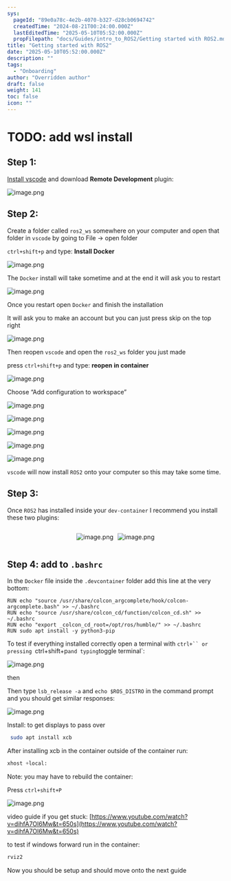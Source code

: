 ```yaml
---
sys:
  pageId: "89e0a78c-4e2b-4070-b327-d28cb0694742"
  createdTime: "2024-08-21T00:24:00.000Z"
  lastEditedTime: "2025-05-10T05:52:00.000Z"
  propFilepath: "docs/Guides/intro_to_ROS2/Getting started with ROS2.md"
title: "Getting started with ROS2"
date: "2025-05-10T05:52:00.000Z"
description: ""
tags:
  - "Onboarding"
author: "Overridden author"
draft: false
weight: 141
toc: false
icon: ""
---
```


# TODO: add wsl install

## Step 1:

[Install vscode](https://code.visualstudio.com/download) and download **Remote Development** plugin:

![image.png](https://prod-files-secure.s3.us-west-2.amazonaws.com/d518164a-d88e-44d1-a4ee-3adb3bd8bce0/efb52993-1881-4a40-b95e-6f020334f022/image.png?X-Amz-Algorithm=AWS4-HMAC-SHA256&X-Amz-Content-Sha256=UNSIGNED-PAYLOAD&X-Amz-Credential=ASIAZI2LB4667TUPO3OI%2F20250717%2Fus-west-2%2Fs3%2Faws4_request&X-Amz-Date=20250717T140845Z&X-Amz-Expires=3600&X-Amz-Security-Token=IQoJb3JpZ2luX2VjEF0aCXVzLXdlc3QtMiJGMEQCIBxvdWn08dAPFGYS3pmUSel4Tv5b04aC6bBGcd3kV2suAiBRcva85dGBiUtv1ioNWNF2xRg4yYMcNfs9HNcZhZaU8ir%2FAwh2EAAaDDYzNzQyMzE4MzgwNSIMKFaEvNta5VH140UzKtwDjnAVK4W5P1paeycxbPSUH8kAi2p4CZK6j64WDO1qhcJHahIKkpGpu4DY8h6j2FOdFoOxllRYYRLDpyUWvutwsHGCf1bBxt0%2FArLAew9CcCYJCQXzT6cLh8t84RdzBcPNve9guIKYi9AdrzLWSAC5oSOsdSKUhnnxWfMw2UswtiXJTQN9XfI9CVTnUilZ7tbAqTTV3jZKMeo6i%2BWl0VLMLa21Ow5OzvqGaTe4%2BOAHOvjVZZoNOlDeqfw0d6GqdH9iQqCbsukvkxDKmac6%2BVAIpEioZOycrOekr%2BnpvI8r2luAVTmHVjcyeYZ0pdi2CKX2wVLISHPdfD8X3yZyB3qhlEQz2CU4BFIMeYbal8Ys30xRZNxmmxVLdC5uKvmRVhE6AwDdue2AZ7BTZqR1sVPe9PGwXWr9qsVoItd4vBgjk%2FxsRuTol4QqocsxaHYp3GGxmccbz%2FHbiz0RD8LQPsoF%2Ba%2BEX48bDBCJ2WQ6KwwnDp7xAt1OfNTCnX2il4ZdAlZi7F%2B9hPWwBLW%2B3motBRCa88XEJ4nZqdfA3u1Vl36JY6KP%2Bzyhj525lPNxkUBl0ZW5tDpHaow7F463Q2bdjaHJiTx312oFqAdrqjey2cRqfE7x1W%2BEiMvKs7CWXfsw%2B%2BHjwwY6pgFWY0mdwtIC%2BnC0l%2FIDa0SEYPGEHBFAzuoElCMBgDBMRN5tZXe3SaLpdcBLDDWiMnEQhnk2aDwzWNw7pHOA5DotcQrLV8Pk40xHnt6VVyYdIDrZprVVUDASvWKzIEPZJAkMRTPA0y%2BrKYTiTwQrXzFXcQEphN8aMUHZNFB%2BSSvc%2FWLbMj3MADc4myT5IyL85Wb2aQYMAVDRV06Zafi%2F1246O58jTjZz&X-Amz-Signature=720aa7aa2efb05270869028759f41147cf3fb443ed56086a36c8a7378a190270&X-Amz-SignedHeaders=host&x-amz-checksum-mode=ENABLED&x-id=GetObject)

## Step 2:

Create a folder called `ros2_ws` somewhere on your computer and open that folder in `vscode` by going to File → open folder 

`ctrl+shift+p` and type: **Install Docker**

![image.png](https://prod-files-secure.s3.us-west-2.amazonaws.com/d518164a-d88e-44d1-a4ee-3adb3bd8bce0/2269dc0e-1cd5-47ff-bceb-c04ad9b2eab0/image.png?X-Amz-Algorithm=AWS4-HMAC-SHA256&X-Amz-Content-Sha256=UNSIGNED-PAYLOAD&X-Amz-Credential=ASIAZI2LB4667TUPO3OI%2F20250717%2Fus-west-2%2Fs3%2Faws4_request&X-Amz-Date=20250717T140844Z&X-Amz-Expires=3600&X-Amz-Security-Token=IQoJb3JpZ2luX2VjEF0aCXVzLXdlc3QtMiJGMEQCIBxvdWn08dAPFGYS3pmUSel4Tv5b04aC6bBGcd3kV2suAiBRcva85dGBiUtv1ioNWNF2xRg4yYMcNfs9HNcZhZaU8ir%2FAwh2EAAaDDYzNzQyMzE4MzgwNSIMKFaEvNta5VH140UzKtwDjnAVK4W5P1paeycxbPSUH8kAi2p4CZK6j64WDO1qhcJHahIKkpGpu4DY8h6j2FOdFoOxllRYYRLDpyUWvutwsHGCf1bBxt0%2FArLAew9CcCYJCQXzT6cLh8t84RdzBcPNve9guIKYi9AdrzLWSAC5oSOsdSKUhnnxWfMw2UswtiXJTQN9XfI9CVTnUilZ7tbAqTTV3jZKMeo6i%2BWl0VLMLa21Ow5OzvqGaTe4%2BOAHOvjVZZoNOlDeqfw0d6GqdH9iQqCbsukvkxDKmac6%2BVAIpEioZOycrOekr%2BnpvI8r2luAVTmHVjcyeYZ0pdi2CKX2wVLISHPdfD8X3yZyB3qhlEQz2CU4BFIMeYbal8Ys30xRZNxmmxVLdC5uKvmRVhE6AwDdue2AZ7BTZqR1sVPe9PGwXWr9qsVoItd4vBgjk%2FxsRuTol4QqocsxaHYp3GGxmccbz%2FHbiz0RD8LQPsoF%2Ba%2BEX48bDBCJ2WQ6KwwnDp7xAt1OfNTCnX2il4ZdAlZi7F%2B9hPWwBLW%2B3motBRCa88XEJ4nZqdfA3u1Vl36JY6KP%2Bzyhj525lPNxkUBl0ZW5tDpHaow7F463Q2bdjaHJiTx312oFqAdrqjey2cRqfE7x1W%2BEiMvKs7CWXfsw%2B%2BHjwwY6pgFWY0mdwtIC%2BnC0l%2FIDa0SEYPGEHBFAzuoElCMBgDBMRN5tZXe3SaLpdcBLDDWiMnEQhnk2aDwzWNw7pHOA5DotcQrLV8Pk40xHnt6VVyYdIDrZprVVUDASvWKzIEPZJAkMRTPA0y%2BrKYTiTwQrXzFXcQEphN8aMUHZNFB%2BSSvc%2FWLbMj3MADc4myT5IyL85Wb2aQYMAVDRV06Zafi%2F1246O58jTjZz&X-Amz-Signature=9e8aca7fca27d74b67d518d9da07415fe166a4ab961acdc8c73fd3a2b37705b8&X-Amz-SignedHeaders=host&x-amz-checksum-mode=ENABLED&x-id=GetObject)

The `Docker` install will take sometime and at the end it will ask you to restart

![image.png](https://prod-files-secure.s3.us-west-2.amazonaws.com/d518164a-d88e-44d1-a4ee-3adb3bd8bce0/ed233f78-be33-4b1f-b89c-9c346c0e961e/image.png?X-Amz-Algorithm=AWS4-HMAC-SHA256&X-Amz-Content-Sha256=UNSIGNED-PAYLOAD&X-Amz-Credential=ASIAZI2LB4667TUPO3OI%2F20250717%2Fus-west-2%2Fs3%2Faws4_request&X-Amz-Date=20250717T140844Z&X-Amz-Expires=3600&X-Amz-Security-Token=IQoJb3JpZ2luX2VjEF0aCXVzLXdlc3QtMiJGMEQCIBxvdWn08dAPFGYS3pmUSel4Tv5b04aC6bBGcd3kV2suAiBRcva85dGBiUtv1ioNWNF2xRg4yYMcNfs9HNcZhZaU8ir%2FAwh2EAAaDDYzNzQyMzE4MzgwNSIMKFaEvNta5VH140UzKtwDjnAVK4W5P1paeycxbPSUH8kAi2p4CZK6j64WDO1qhcJHahIKkpGpu4DY8h6j2FOdFoOxllRYYRLDpyUWvutwsHGCf1bBxt0%2FArLAew9CcCYJCQXzT6cLh8t84RdzBcPNve9guIKYi9AdrzLWSAC5oSOsdSKUhnnxWfMw2UswtiXJTQN9XfI9CVTnUilZ7tbAqTTV3jZKMeo6i%2BWl0VLMLa21Ow5OzvqGaTe4%2BOAHOvjVZZoNOlDeqfw0d6GqdH9iQqCbsukvkxDKmac6%2BVAIpEioZOycrOekr%2BnpvI8r2luAVTmHVjcyeYZ0pdi2CKX2wVLISHPdfD8X3yZyB3qhlEQz2CU4BFIMeYbal8Ys30xRZNxmmxVLdC5uKvmRVhE6AwDdue2AZ7BTZqR1sVPe9PGwXWr9qsVoItd4vBgjk%2FxsRuTol4QqocsxaHYp3GGxmccbz%2FHbiz0RD8LQPsoF%2Ba%2BEX48bDBCJ2WQ6KwwnDp7xAt1OfNTCnX2il4ZdAlZi7F%2B9hPWwBLW%2B3motBRCa88XEJ4nZqdfA3u1Vl36JY6KP%2Bzyhj525lPNxkUBl0ZW5tDpHaow7F463Q2bdjaHJiTx312oFqAdrqjey2cRqfE7x1W%2BEiMvKs7CWXfsw%2B%2BHjwwY6pgFWY0mdwtIC%2BnC0l%2FIDa0SEYPGEHBFAzuoElCMBgDBMRN5tZXe3SaLpdcBLDDWiMnEQhnk2aDwzWNw7pHOA5DotcQrLV8Pk40xHnt6VVyYdIDrZprVVUDASvWKzIEPZJAkMRTPA0y%2BrKYTiTwQrXzFXcQEphN8aMUHZNFB%2BSSvc%2FWLbMj3MADc4myT5IyL85Wb2aQYMAVDRV06Zafi%2F1246O58jTjZz&X-Amz-Signature=fc6613dce359d455e95547f89bb066f654c0560d9188ec89c0d35f0650ad381e&X-Amz-SignedHeaders=host&x-amz-checksum-mode=ENABLED&x-id=GetObject)

Once you restart open `Docker` and finish the installation

It will ask you to make an account but you can just press skip on the top right

![image.png](https://prod-files-secure.s3.us-west-2.amazonaws.com/d518164a-d88e-44d1-a4ee-3adb3bd8bce0/21010ad9-1659-4fd9-9f59-9932a09b2a3d/image.png?X-Amz-Algorithm=AWS4-HMAC-SHA256&X-Amz-Content-Sha256=UNSIGNED-PAYLOAD&X-Amz-Credential=ASIAZI2LB4667TUPO3OI%2F20250717%2Fus-west-2%2Fs3%2Faws4_request&X-Amz-Date=20250717T140844Z&X-Amz-Expires=3600&X-Amz-Security-Token=IQoJb3JpZ2luX2VjEF0aCXVzLXdlc3QtMiJGMEQCIBxvdWn08dAPFGYS3pmUSel4Tv5b04aC6bBGcd3kV2suAiBRcva85dGBiUtv1ioNWNF2xRg4yYMcNfs9HNcZhZaU8ir%2FAwh2EAAaDDYzNzQyMzE4MzgwNSIMKFaEvNta5VH140UzKtwDjnAVK4W5P1paeycxbPSUH8kAi2p4CZK6j64WDO1qhcJHahIKkpGpu4DY8h6j2FOdFoOxllRYYRLDpyUWvutwsHGCf1bBxt0%2FArLAew9CcCYJCQXzT6cLh8t84RdzBcPNve9guIKYi9AdrzLWSAC5oSOsdSKUhnnxWfMw2UswtiXJTQN9XfI9CVTnUilZ7tbAqTTV3jZKMeo6i%2BWl0VLMLa21Ow5OzvqGaTe4%2BOAHOvjVZZoNOlDeqfw0d6GqdH9iQqCbsukvkxDKmac6%2BVAIpEioZOycrOekr%2BnpvI8r2luAVTmHVjcyeYZ0pdi2CKX2wVLISHPdfD8X3yZyB3qhlEQz2CU4BFIMeYbal8Ys30xRZNxmmxVLdC5uKvmRVhE6AwDdue2AZ7BTZqR1sVPe9PGwXWr9qsVoItd4vBgjk%2FxsRuTol4QqocsxaHYp3GGxmccbz%2FHbiz0RD8LQPsoF%2Ba%2BEX48bDBCJ2WQ6KwwnDp7xAt1OfNTCnX2il4ZdAlZi7F%2B9hPWwBLW%2B3motBRCa88XEJ4nZqdfA3u1Vl36JY6KP%2Bzyhj525lPNxkUBl0ZW5tDpHaow7F463Q2bdjaHJiTx312oFqAdrqjey2cRqfE7x1W%2BEiMvKs7CWXfsw%2B%2BHjwwY6pgFWY0mdwtIC%2BnC0l%2FIDa0SEYPGEHBFAzuoElCMBgDBMRN5tZXe3SaLpdcBLDDWiMnEQhnk2aDwzWNw7pHOA5DotcQrLV8Pk40xHnt6VVyYdIDrZprVVUDASvWKzIEPZJAkMRTPA0y%2BrKYTiTwQrXzFXcQEphN8aMUHZNFB%2BSSvc%2FWLbMj3MADc4myT5IyL85Wb2aQYMAVDRV06Zafi%2F1246O58jTjZz&X-Amz-Signature=fb17f96d5e5bb0c2a815ddaf63ef37561e5f336d92614d5ad639d8b91d063d2c&X-Amz-SignedHeaders=host&x-amz-checksum-mode=ENABLED&x-id=GetObject)

Then reopen `vscode` and open the `ros2_ws` folder you just made

press `ctrl+shift+p` and type: **reopen in container**

![image.png](https://prod-files-secure.s3.us-west-2.amazonaws.com/d518164a-d88e-44d1-a4ee-3adb3bd8bce0/4e93b8c2-41ad-488c-8095-c74205196118/image.png?X-Amz-Algorithm=AWS4-HMAC-SHA256&X-Amz-Content-Sha256=UNSIGNED-PAYLOAD&X-Amz-Credential=ASIAZI2LB4667TUPO3OI%2F20250717%2Fus-west-2%2Fs3%2Faws4_request&X-Amz-Date=20250717T140844Z&X-Amz-Expires=3600&X-Amz-Security-Token=IQoJb3JpZ2luX2VjEF0aCXVzLXdlc3QtMiJGMEQCIBxvdWn08dAPFGYS3pmUSel4Tv5b04aC6bBGcd3kV2suAiBRcva85dGBiUtv1ioNWNF2xRg4yYMcNfs9HNcZhZaU8ir%2FAwh2EAAaDDYzNzQyMzE4MzgwNSIMKFaEvNta5VH140UzKtwDjnAVK4W5P1paeycxbPSUH8kAi2p4CZK6j64WDO1qhcJHahIKkpGpu4DY8h6j2FOdFoOxllRYYRLDpyUWvutwsHGCf1bBxt0%2FArLAew9CcCYJCQXzT6cLh8t84RdzBcPNve9guIKYi9AdrzLWSAC5oSOsdSKUhnnxWfMw2UswtiXJTQN9XfI9CVTnUilZ7tbAqTTV3jZKMeo6i%2BWl0VLMLa21Ow5OzvqGaTe4%2BOAHOvjVZZoNOlDeqfw0d6GqdH9iQqCbsukvkxDKmac6%2BVAIpEioZOycrOekr%2BnpvI8r2luAVTmHVjcyeYZ0pdi2CKX2wVLISHPdfD8X3yZyB3qhlEQz2CU4BFIMeYbal8Ys30xRZNxmmxVLdC5uKvmRVhE6AwDdue2AZ7BTZqR1sVPe9PGwXWr9qsVoItd4vBgjk%2FxsRuTol4QqocsxaHYp3GGxmccbz%2FHbiz0RD8LQPsoF%2Ba%2BEX48bDBCJ2WQ6KwwnDp7xAt1OfNTCnX2il4ZdAlZi7F%2B9hPWwBLW%2B3motBRCa88XEJ4nZqdfA3u1Vl36JY6KP%2Bzyhj525lPNxkUBl0ZW5tDpHaow7F463Q2bdjaHJiTx312oFqAdrqjey2cRqfE7x1W%2BEiMvKs7CWXfsw%2B%2BHjwwY6pgFWY0mdwtIC%2BnC0l%2FIDa0SEYPGEHBFAzuoElCMBgDBMRN5tZXe3SaLpdcBLDDWiMnEQhnk2aDwzWNw7pHOA5DotcQrLV8Pk40xHnt6VVyYdIDrZprVVUDASvWKzIEPZJAkMRTPA0y%2BrKYTiTwQrXzFXcQEphN8aMUHZNFB%2BSSvc%2FWLbMj3MADc4myT5IyL85Wb2aQYMAVDRV06Zafi%2F1246O58jTjZz&X-Amz-Signature=aee58757ef98a9e73a026a786c13408d3a07deaa4bd52f34a7c0861a5fc93abb&X-Amz-SignedHeaders=host&x-amz-checksum-mode=ENABLED&x-id=GetObject)

Choose “Add configuration to workspace”

![image.png](https://prod-files-secure.s3.us-west-2.amazonaws.com/d518164a-d88e-44d1-a4ee-3adb3bd8bce0/9560b282-5060-4989-ba37-97e7b2c22476/image.png?X-Amz-Algorithm=AWS4-HMAC-SHA256&X-Amz-Content-Sha256=UNSIGNED-PAYLOAD&X-Amz-Credential=ASIAZI2LB4667TUPO3OI%2F20250717%2Fus-west-2%2Fs3%2Faws4_request&X-Amz-Date=20250717T140844Z&X-Amz-Expires=3600&X-Amz-Security-Token=IQoJb3JpZ2luX2VjEF0aCXVzLXdlc3QtMiJGMEQCIBxvdWn08dAPFGYS3pmUSel4Tv5b04aC6bBGcd3kV2suAiBRcva85dGBiUtv1ioNWNF2xRg4yYMcNfs9HNcZhZaU8ir%2FAwh2EAAaDDYzNzQyMzE4MzgwNSIMKFaEvNta5VH140UzKtwDjnAVK4W5P1paeycxbPSUH8kAi2p4CZK6j64WDO1qhcJHahIKkpGpu4DY8h6j2FOdFoOxllRYYRLDpyUWvutwsHGCf1bBxt0%2FArLAew9CcCYJCQXzT6cLh8t84RdzBcPNve9guIKYi9AdrzLWSAC5oSOsdSKUhnnxWfMw2UswtiXJTQN9XfI9CVTnUilZ7tbAqTTV3jZKMeo6i%2BWl0VLMLa21Ow5OzvqGaTe4%2BOAHOvjVZZoNOlDeqfw0d6GqdH9iQqCbsukvkxDKmac6%2BVAIpEioZOycrOekr%2BnpvI8r2luAVTmHVjcyeYZ0pdi2CKX2wVLISHPdfD8X3yZyB3qhlEQz2CU4BFIMeYbal8Ys30xRZNxmmxVLdC5uKvmRVhE6AwDdue2AZ7BTZqR1sVPe9PGwXWr9qsVoItd4vBgjk%2FxsRuTol4QqocsxaHYp3GGxmccbz%2FHbiz0RD8LQPsoF%2Ba%2BEX48bDBCJ2WQ6KwwnDp7xAt1OfNTCnX2il4ZdAlZi7F%2B9hPWwBLW%2B3motBRCa88XEJ4nZqdfA3u1Vl36JY6KP%2Bzyhj525lPNxkUBl0ZW5tDpHaow7F463Q2bdjaHJiTx312oFqAdrqjey2cRqfE7x1W%2BEiMvKs7CWXfsw%2B%2BHjwwY6pgFWY0mdwtIC%2BnC0l%2FIDa0SEYPGEHBFAzuoElCMBgDBMRN5tZXe3SaLpdcBLDDWiMnEQhnk2aDwzWNw7pHOA5DotcQrLV8Pk40xHnt6VVyYdIDrZprVVUDASvWKzIEPZJAkMRTPA0y%2BrKYTiTwQrXzFXcQEphN8aMUHZNFB%2BSSvc%2FWLbMj3MADc4myT5IyL85Wb2aQYMAVDRV06Zafi%2F1246O58jTjZz&X-Amz-Signature=8c52e06e28f10554e6ca4e44b6ba91ba37d5330acd8cb401534c42d5c5d922c6&X-Amz-SignedHeaders=host&x-amz-checksum-mode=ENABLED&x-id=GetObject)

![image.png](https://prod-files-secure.s3.us-west-2.amazonaws.com/d518164a-d88e-44d1-a4ee-3adb3bd8bce0/2ee63f81-886b-48e8-a553-dc6e5eac99e4/image.png?X-Amz-Algorithm=AWS4-HMAC-SHA256&X-Amz-Content-Sha256=UNSIGNED-PAYLOAD&X-Amz-Credential=ASIAZI2LB4667TUPO3OI%2F20250717%2Fus-west-2%2Fs3%2Faws4_request&X-Amz-Date=20250717T140845Z&X-Amz-Expires=3600&X-Amz-Security-Token=IQoJb3JpZ2luX2VjEF0aCXVzLXdlc3QtMiJGMEQCIBxvdWn08dAPFGYS3pmUSel4Tv5b04aC6bBGcd3kV2suAiBRcva85dGBiUtv1ioNWNF2xRg4yYMcNfs9HNcZhZaU8ir%2FAwh2EAAaDDYzNzQyMzE4MzgwNSIMKFaEvNta5VH140UzKtwDjnAVK4W5P1paeycxbPSUH8kAi2p4CZK6j64WDO1qhcJHahIKkpGpu4DY8h6j2FOdFoOxllRYYRLDpyUWvutwsHGCf1bBxt0%2FArLAew9CcCYJCQXzT6cLh8t84RdzBcPNve9guIKYi9AdrzLWSAC5oSOsdSKUhnnxWfMw2UswtiXJTQN9XfI9CVTnUilZ7tbAqTTV3jZKMeo6i%2BWl0VLMLa21Ow5OzvqGaTe4%2BOAHOvjVZZoNOlDeqfw0d6GqdH9iQqCbsukvkxDKmac6%2BVAIpEioZOycrOekr%2BnpvI8r2luAVTmHVjcyeYZ0pdi2CKX2wVLISHPdfD8X3yZyB3qhlEQz2CU4BFIMeYbal8Ys30xRZNxmmxVLdC5uKvmRVhE6AwDdue2AZ7BTZqR1sVPe9PGwXWr9qsVoItd4vBgjk%2FxsRuTol4QqocsxaHYp3GGxmccbz%2FHbiz0RD8LQPsoF%2Ba%2BEX48bDBCJ2WQ6KwwnDp7xAt1OfNTCnX2il4ZdAlZi7F%2B9hPWwBLW%2B3motBRCa88XEJ4nZqdfA3u1Vl36JY6KP%2Bzyhj525lPNxkUBl0ZW5tDpHaow7F463Q2bdjaHJiTx312oFqAdrqjey2cRqfE7x1W%2BEiMvKs7CWXfsw%2B%2BHjwwY6pgFWY0mdwtIC%2BnC0l%2FIDa0SEYPGEHBFAzuoElCMBgDBMRN5tZXe3SaLpdcBLDDWiMnEQhnk2aDwzWNw7pHOA5DotcQrLV8Pk40xHnt6VVyYdIDrZprVVUDASvWKzIEPZJAkMRTPA0y%2BrKYTiTwQrXzFXcQEphN8aMUHZNFB%2BSSvc%2FWLbMj3MADc4myT5IyL85Wb2aQYMAVDRV06Zafi%2F1246O58jTjZz&X-Amz-Signature=95f88847af46d9287975e60e44b21d0fa8eef4c795f532da1a3f48665502361d&X-Amz-SignedHeaders=host&x-amz-checksum-mode=ENABLED&x-id=GetObject)

![image.png](https://prod-files-secure.s3.us-west-2.amazonaws.com/d518164a-d88e-44d1-a4ee-3adb3bd8bce0/ae1580b2-b048-407e-aed9-b584224a7a04/image.png?X-Amz-Algorithm=AWS4-HMAC-SHA256&X-Amz-Content-Sha256=UNSIGNED-PAYLOAD&X-Amz-Credential=ASIAZI2LB4667TUPO3OI%2F20250717%2Fus-west-2%2Fs3%2Faws4_request&X-Amz-Date=20250717T140844Z&X-Amz-Expires=3600&X-Amz-Security-Token=IQoJb3JpZ2luX2VjEF0aCXVzLXdlc3QtMiJGMEQCIBxvdWn08dAPFGYS3pmUSel4Tv5b04aC6bBGcd3kV2suAiBRcva85dGBiUtv1ioNWNF2xRg4yYMcNfs9HNcZhZaU8ir%2FAwh2EAAaDDYzNzQyMzE4MzgwNSIMKFaEvNta5VH140UzKtwDjnAVK4W5P1paeycxbPSUH8kAi2p4CZK6j64WDO1qhcJHahIKkpGpu4DY8h6j2FOdFoOxllRYYRLDpyUWvutwsHGCf1bBxt0%2FArLAew9CcCYJCQXzT6cLh8t84RdzBcPNve9guIKYi9AdrzLWSAC5oSOsdSKUhnnxWfMw2UswtiXJTQN9XfI9CVTnUilZ7tbAqTTV3jZKMeo6i%2BWl0VLMLa21Ow5OzvqGaTe4%2BOAHOvjVZZoNOlDeqfw0d6GqdH9iQqCbsukvkxDKmac6%2BVAIpEioZOycrOekr%2BnpvI8r2luAVTmHVjcyeYZ0pdi2CKX2wVLISHPdfD8X3yZyB3qhlEQz2CU4BFIMeYbal8Ys30xRZNxmmxVLdC5uKvmRVhE6AwDdue2AZ7BTZqR1sVPe9PGwXWr9qsVoItd4vBgjk%2FxsRuTol4QqocsxaHYp3GGxmccbz%2FHbiz0RD8LQPsoF%2Ba%2BEX48bDBCJ2WQ6KwwnDp7xAt1OfNTCnX2il4ZdAlZi7F%2B9hPWwBLW%2B3motBRCa88XEJ4nZqdfA3u1Vl36JY6KP%2Bzyhj525lPNxkUBl0ZW5tDpHaow7F463Q2bdjaHJiTx312oFqAdrqjey2cRqfE7x1W%2BEiMvKs7CWXfsw%2B%2BHjwwY6pgFWY0mdwtIC%2BnC0l%2FIDa0SEYPGEHBFAzuoElCMBgDBMRN5tZXe3SaLpdcBLDDWiMnEQhnk2aDwzWNw7pHOA5DotcQrLV8Pk40xHnt6VVyYdIDrZprVVUDASvWKzIEPZJAkMRTPA0y%2BrKYTiTwQrXzFXcQEphN8aMUHZNFB%2BSSvc%2FWLbMj3MADc4myT5IyL85Wb2aQYMAVDRV06Zafi%2F1246O58jTjZz&X-Amz-Signature=66c148e2d0c06247b93aed6476d0f562d9e394464758b9774c2155fbfc9a6354&X-Amz-SignedHeaders=host&x-amz-checksum-mode=ENABLED&x-id=GetObject)

![image.png](https://prod-files-secure.s3.us-west-2.amazonaws.com/d518164a-d88e-44d1-a4ee-3adb3bd8bce0/53255b28-f75e-430f-b9e3-c0ac8577e42b/image.png?X-Amz-Algorithm=AWS4-HMAC-SHA256&X-Amz-Content-Sha256=UNSIGNED-PAYLOAD&X-Amz-Credential=ASIAZI2LB4667TUPO3OI%2F20250717%2Fus-west-2%2Fs3%2Faws4_request&X-Amz-Date=20250717T140844Z&X-Amz-Expires=3600&X-Amz-Security-Token=IQoJb3JpZ2luX2VjEF0aCXVzLXdlc3QtMiJGMEQCIBxvdWn08dAPFGYS3pmUSel4Tv5b04aC6bBGcd3kV2suAiBRcva85dGBiUtv1ioNWNF2xRg4yYMcNfs9HNcZhZaU8ir%2FAwh2EAAaDDYzNzQyMzE4MzgwNSIMKFaEvNta5VH140UzKtwDjnAVK4W5P1paeycxbPSUH8kAi2p4CZK6j64WDO1qhcJHahIKkpGpu4DY8h6j2FOdFoOxllRYYRLDpyUWvutwsHGCf1bBxt0%2FArLAew9CcCYJCQXzT6cLh8t84RdzBcPNve9guIKYi9AdrzLWSAC5oSOsdSKUhnnxWfMw2UswtiXJTQN9XfI9CVTnUilZ7tbAqTTV3jZKMeo6i%2BWl0VLMLa21Ow5OzvqGaTe4%2BOAHOvjVZZoNOlDeqfw0d6GqdH9iQqCbsukvkxDKmac6%2BVAIpEioZOycrOekr%2BnpvI8r2luAVTmHVjcyeYZ0pdi2CKX2wVLISHPdfD8X3yZyB3qhlEQz2CU4BFIMeYbal8Ys30xRZNxmmxVLdC5uKvmRVhE6AwDdue2AZ7BTZqR1sVPe9PGwXWr9qsVoItd4vBgjk%2FxsRuTol4QqocsxaHYp3GGxmccbz%2FHbiz0RD8LQPsoF%2Ba%2BEX48bDBCJ2WQ6KwwnDp7xAt1OfNTCnX2il4ZdAlZi7F%2B9hPWwBLW%2B3motBRCa88XEJ4nZqdfA3u1Vl36JY6KP%2Bzyhj525lPNxkUBl0ZW5tDpHaow7F463Q2bdjaHJiTx312oFqAdrqjey2cRqfE7x1W%2BEiMvKs7CWXfsw%2B%2BHjwwY6pgFWY0mdwtIC%2BnC0l%2FIDa0SEYPGEHBFAzuoElCMBgDBMRN5tZXe3SaLpdcBLDDWiMnEQhnk2aDwzWNw7pHOA5DotcQrLV8Pk40xHnt6VVyYdIDrZprVVUDASvWKzIEPZJAkMRTPA0y%2BrKYTiTwQrXzFXcQEphN8aMUHZNFB%2BSSvc%2FWLbMj3MADc4myT5IyL85Wb2aQYMAVDRV06Zafi%2F1246O58jTjZz&X-Amz-Signature=bf24f795b3f8aaeae3a8926b627f9ea32e57854eff0ae848fcfb58560abe73ce&X-Amz-SignedHeaders=host&x-amz-checksum-mode=ENABLED&x-id=GetObject)

![image.png](https://prod-files-secure.s3.us-west-2.amazonaws.com/d518164a-d88e-44d1-a4ee-3adb3bd8bce0/7c562767-5af9-4ffb-97d1-327bcdf4ee00/image.png?X-Amz-Algorithm=AWS4-HMAC-SHA256&X-Amz-Content-Sha256=UNSIGNED-PAYLOAD&X-Amz-Credential=ASIAZI2LB4667TUPO3OI%2F20250717%2Fus-west-2%2Fs3%2Faws4_request&X-Amz-Date=20250717T140844Z&X-Amz-Expires=3600&X-Amz-Security-Token=IQoJb3JpZ2luX2VjEF0aCXVzLXdlc3QtMiJGMEQCIBxvdWn08dAPFGYS3pmUSel4Tv5b04aC6bBGcd3kV2suAiBRcva85dGBiUtv1ioNWNF2xRg4yYMcNfs9HNcZhZaU8ir%2FAwh2EAAaDDYzNzQyMzE4MzgwNSIMKFaEvNta5VH140UzKtwDjnAVK4W5P1paeycxbPSUH8kAi2p4CZK6j64WDO1qhcJHahIKkpGpu4DY8h6j2FOdFoOxllRYYRLDpyUWvutwsHGCf1bBxt0%2FArLAew9CcCYJCQXzT6cLh8t84RdzBcPNve9guIKYi9AdrzLWSAC5oSOsdSKUhnnxWfMw2UswtiXJTQN9XfI9CVTnUilZ7tbAqTTV3jZKMeo6i%2BWl0VLMLa21Ow5OzvqGaTe4%2BOAHOvjVZZoNOlDeqfw0d6GqdH9iQqCbsukvkxDKmac6%2BVAIpEioZOycrOekr%2BnpvI8r2luAVTmHVjcyeYZ0pdi2CKX2wVLISHPdfD8X3yZyB3qhlEQz2CU4BFIMeYbal8Ys30xRZNxmmxVLdC5uKvmRVhE6AwDdue2AZ7BTZqR1sVPe9PGwXWr9qsVoItd4vBgjk%2FxsRuTol4QqocsxaHYp3GGxmccbz%2FHbiz0RD8LQPsoF%2Ba%2BEX48bDBCJ2WQ6KwwnDp7xAt1OfNTCnX2il4ZdAlZi7F%2B9hPWwBLW%2B3motBRCa88XEJ4nZqdfA3u1Vl36JY6KP%2Bzyhj525lPNxkUBl0ZW5tDpHaow7F463Q2bdjaHJiTx312oFqAdrqjey2cRqfE7x1W%2BEiMvKs7CWXfsw%2B%2BHjwwY6pgFWY0mdwtIC%2BnC0l%2FIDa0SEYPGEHBFAzuoElCMBgDBMRN5tZXe3SaLpdcBLDDWiMnEQhnk2aDwzWNw7pHOA5DotcQrLV8Pk40xHnt6VVyYdIDrZprVVUDASvWKzIEPZJAkMRTPA0y%2BrKYTiTwQrXzFXcQEphN8aMUHZNFB%2BSSvc%2FWLbMj3MADc4myT5IyL85Wb2aQYMAVDRV06Zafi%2F1246O58jTjZz&X-Amz-Signature=d3e5094e9317972bf2d2ecfe8acfe90e705e0e3f4bd5433614687be2b4e7a74a&X-Amz-SignedHeaders=host&x-amz-checksum-mode=ENABLED&x-id=GetObject)

`vscode` will now install `ROS2` onto your computer so this may take some time.

## Step 3:

Once `ROS2` has installed inside your `dev-container` I recommend you install these two plugins:

<div style="display: flex;flex-direction: row; column-gap:10px; max-width: 630px;justify-content: center;">
<div>

![image.png](https://prod-files-secure.s3.us-west-2.amazonaws.com/d518164a-d88e-44d1-a4ee-3adb3bd8bce0/3fc3d550-5a54-4ba1-ba6b-faa01cdb7369/image.png?X-Amz-Algorithm=AWS4-HMAC-SHA256&X-Amz-Content-Sha256=UNSIGNED-PAYLOAD&X-Amz-Credential=ASIAZI2LB4664WX55WGM%2F20250717%2Fus-west-2%2Fs3%2Faws4_request&X-Amz-Date=20250717T140848Z&X-Amz-Expires=3600&X-Amz-Security-Token=IQoJb3JpZ2luX2VjEF0aCXVzLXdlc3QtMiJGMEQCIHXjvzzPQT6d5tuZLXnyx2eu6uu0glAempajsiUe8AtJAiAEP66zocBA8xAK8%2Fll5tfrzVdKFGXsU92ZQhXfH9pu5Sr%2FAwh2EAAaDDYzNzQyMzE4MzgwNSIMOWhDg5j0sSfZuMGyKtwD%2BHGnssMXE%2BMt6vUdlMtvqMUynGeAXwZC8gdA4n907XrVy6Vwv1wDYgKdJmHKVwj7LzhDqn1GxTq5jq6rh0WYherFkHpX3Em7gmnvKIR1uh4fqQA6EyY4UbmAf%2Fribe3jG9lvz1CHfeeTP2opBhu7oSNedkN51o5UamCqtbj21kEsokIB7RiBvKSUqOgn5VMR7iYqnmbJmFONPp5AVbe5Wu5B9QqTGwmDp%2Fn4E%2Bm17TJchbjrLtc2SRV1VlRPVMHDrrNAKyfCjhy%2BPAgbGn2PPTYGtygzP%2BORP%2BKDKb00gelj3hKUYLQ1%2BXvZk%2BX2BESEYPMMHeQOEWVxHjN7a3FrIUaE12wwrIPdHhkwxQmyvAIEONq1SR3Q6QmvecgwSwldvoDThFZuJxVqj5Gw%2BDgmqfaMQnoHOoeQ%2BNQE0xFN5KgO7OFFWy8X%2FgH8Q2WtwX8iAQUQytxhUEjY3SYBLVuJtYqiYfwqMLSZMCEYQlF%2FPWyAKOb0KCug%2FQ544U%2FbbM2nTq21Fq%2FRMV81KVEvuQxFhyTniNfqbj61vP%2FFpy2DV1WIb%2BgQUxG8bp8kfdssvzSXqv5wa71PrsFCcqv7A%2Fy1xtnsuQ6b%2FBzdOQKYmVJ5%2FbCSaf89y62ExdwuoEkwxeHjwwY6pgG6KbApW2401NY4PKU57YX5Utynlc80BpuaekaCRrTHdqgv5vW2%2BOZGKTNQ9g5fMUB80%2Bzp%2FNVBb06BVc3w8sv4OEcAsSesxSrnDfdeM3i8jUyqLdOZsEmYyuGjrMCwAm%2B26UpulthtsCPfV9iUiRnppQQwALR4ibKdHPsC47%2FRy8ECFaInAl%2BN078YOsIk2qLdSy71o%2F4eLrMb0xQC%2Fr3Wprcs0H5a&X-Amz-Signature=d124c60e892698df3dccc277f64a7525802bd287e4aabd2551408da58c9324f0&X-Amz-SignedHeaders=host&x-amz-checksum-mode=ENABLED&x-id=GetObject)

</div>
<div>

![image.png](https://prod-files-secure.s3.us-west-2.amazonaws.com/d518164a-d88e-44d1-a4ee-3adb3bd8bce0/d994cc66-13c2-4093-a5a3-f84cf4601a82/image.png?X-Amz-Algorithm=AWS4-HMAC-SHA256&X-Amz-Content-Sha256=UNSIGNED-PAYLOAD&X-Amz-Credential=ASIAZI2LB4667AOQICGQ%2F20250717%2Fus-west-2%2Fs3%2Faws4_request&X-Amz-Date=20250717T140848Z&X-Amz-Expires=3600&X-Amz-Security-Token=IQoJb3JpZ2luX2VjEF0aCXVzLXdlc3QtMiJGMEQCIA%2F%2Bg4azEUzGf1WcmLUXV8dnKhkKRH0eNZROUNU0hXmZAiAbUY77iNZqXM5jD%2FFLm7DnGs%2FqAweXL%2FAkNVOXgVIQJir%2FAwh2EAAaDDYzNzQyMzE4MzgwNSIMWxDcgnTeG6qwEBUzKtwDY1mAln8D0%2F29DUOp1VNMGRDtKISyOIHsG38hviYFLOh%2F86A1C1PpdZFFgOWByMFFupUma2AL809agNK%2F9G9evc3PI1uTlXS6c0HYLWYfpzIa1xVJx9MW0fUDV6UpHKN0QQu%2BaHF9o%2BoidNpVmy2DA5wTzesY%2BkwTuWq5taiuTimfwjCvCurrcSX7dUC32XOea8%2BoO%2B3r8f%2B3%2B%2BXxL%2BqTi6wXvkYpjyIpGICkeEhHhpAu4xth4NTRlXxwppOqF8ZCCl39qRa9C2cvDywR%2BUjx04hzLB18Q%2FvU8nfsj4S55Lr67a%2BfJtrODXbUI9nyp4sX4bKEb%2BIRjgCbhLiU7aWrrC6JoZiBuCri%2BdEkcd2VT8GblH8IwJJ780kZB8b41%2BW1fW6H3e0C9UG1VRfeqbTCjxp4MwAE4Vu%2FTKN%2BFhOU92Drafz2%2Bq%2FPl%2B0arx7a2wEOU0IQeNSRUNwhzKwY%2BUnEOMcvj7hPJWIZ1xWVhWEUSM3f1JLcZz58EmGyCzN29dzE5Nc67gs9JCrdKQNDiQ19Ee0dMGGOgNwXeUdzYUeMkh9QKqdB9NR2hNL8BaXx71b6Oh74sStAT68EgmeODLIFdvEB0%2FwKDznPAO5tqoNJrtOBaksytZ1pmKNU8Dwwn%2BHjwwY6pgFfZCsIZapBx4vbCTtXtNOGQ5OkNlnhvUyHXlbowXeIhgKARbUg%2FpgmRdb2%2BnwaUfW9tV97nuOF6A0p6JiXFLmY61Bn1kHMvBV7xAVSREpCoaY41BUYo3Tn6bTW1hG9U0lyIHnHQC%2BOBMpSp1htrnpvyUEPrltLEa14JsoAx%2B%2BeCbZap7GbS8ocWxzxML62e6oxrId%2B3IRDsu6e4mi7B9JDcGQOcAZI&X-Amz-Signature=3394a17c5d82a943420764c08377dec2bf0970c808e6d779539916958d7b0e83&X-Amz-SignedHeaders=host&x-amz-checksum-mode=ENABLED&x-id=GetObject)

</div>
</div>

## Step 4: add to `.bashrc`

In the `Docker` file inside the `.devcontainer` folder add this line at the very bottom: 

```docker
RUN echo "source /usr/share/colcon_argcomplete/hook/colcon-argcomplete.bash" >> ~/.bashrc
RUN echo "source /usr/share/colcon_cd/function/colcon_cd.sh" >> ~/.bashrc
RUN echo "export _colcon_cd_root=/opt/ros/humble/" >> ~/.bashrc
RUN sudo apt install -y python3-pip 
```

To test if everything installed correctly open a terminal with `ctrl+`` or pressing `ctrl+shift+p` and typing `toggle terminal`:

![image.png](https://prod-files-secure.s3.us-west-2.amazonaws.com/d518164a-d88e-44d1-a4ee-3adb3bd8bce0/6a4943d8-b04e-4c02-9a58-775f3384d1a5/image.png?X-Amz-Algorithm=AWS4-HMAC-SHA256&X-Amz-Content-Sha256=UNSIGNED-PAYLOAD&X-Amz-Credential=ASIAZI2LB4667TUPO3OI%2F20250717%2Fus-west-2%2Fs3%2Faws4_request&X-Amz-Date=20250717T140845Z&X-Amz-Expires=3600&X-Amz-Security-Token=IQoJb3JpZ2luX2VjEF0aCXVzLXdlc3QtMiJGMEQCIBxvdWn08dAPFGYS3pmUSel4Tv5b04aC6bBGcd3kV2suAiBRcva85dGBiUtv1ioNWNF2xRg4yYMcNfs9HNcZhZaU8ir%2FAwh2EAAaDDYzNzQyMzE4MzgwNSIMKFaEvNta5VH140UzKtwDjnAVK4W5P1paeycxbPSUH8kAi2p4CZK6j64WDO1qhcJHahIKkpGpu4DY8h6j2FOdFoOxllRYYRLDpyUWvutwsHGCf1bBxt0%2FArLAew9CcCYJCQXzT6cLh8t84RdzBcPNve9guIKYi9AdrzLWSAC5oSOsdSKUhnnxWfMw2UswtiXJTQN9XfI9CVTnUilZ7tbAqTTV3jZKMeo6i%2BWl0VLMLa21Ow5OzvqGaTe4%2BOAHOvjVZZoNOlDeqfw0d6GqdH9iQqCbsukvkxDKmac6%2BVAIpEioZOycrOekr%2BnpvI8r2luAVTmHVjcyeYZ0pdi2CKX2wVLISHPdfD8X3yZyB3qhlEQz2CU4BFIMeYbal8Ys30xRZNxmmxVLdC5uKvmRVhE6AwDdue2AZ7BTZqR1sVPe9PGwXWr9qsVoItd4vBgjk%2FxsRuTol4QqocsxaHYp3GGxmccbz%2FHbiz0RD8LQPsoF%2Ba%2BEX48bDBCJ2WQ6KwwnDp7xAt1OfNTCnX2il4ZdAlZi7F%2B9hPWwBLW%2B3motBRCa88XEJ4nZqdfA3u1Vl36JY6KP%2Bzyhj525lPNxkUBl0ZW5tDpHaow7F463Q2bdjaHJiTx312oFqAdrqjey2cRqfE7x1W%2BEiMvKs7CWXfsw%2B%2BHjwwY6pgFWY0mdwtIC%2BnC0l%2FIDa0SEYPGEHBFAzuoElCMBgDBMRN5tZXe3SaLpdcBLDDWiMnEQhnk2aDwzWNw7pHOA5DotcQrLV8Pk40xHnt6VVyYdIDrZprVVUDASvWKzIEPZJAkMRTPA0y%2BrKYTiTwQrXzFXcQEphN8aMUHZNFB%2BSSvc%2FWLbMj3MADc4myT5IyL85Wb2aQYMAVDRV06Zafi%2F1246O58jTjZz&X-Amz-Signature=6c07b71c8da1d23809439feb498022ba4295bc50cf3f08bf88a1314ea5102ad4&X-Amz-SignedHeaders=host&x-amz-checksum-mode=ENABLED&x-id=GetObject)

then 

Then type `lsb_release -a` and `echo $ROS_DISTRO` in the command prompt and you should get similar responses:

![image.png](https://prod-files-secure.s3.us-west-2.amazonaws.com/d518164a-d88e-44d1-a4ee-3adb3bd8bce0/3e635dec-a805-4e85-8b9e-d000e5b71a4e/image.png?X-Amz-Algorithm=AWS4-HMAC-SHA256&X-Amz-Content-Sha256=UNSIGNED-PAYLOAD&X-Amz-Credential=ASIAZI2LB4667TUPO3OI%2F20250717%2Fus-west-2%2Fs3%2Faws4_request&X-Amz-Date=20250717T140845Z&X-Amz-Expires=3600&X-Amz-Security-Token=IQoJb3JpZ2luX2VjEF0aCXVzLXdlc3QtMiJGMEQCIBxvdWn08dAPFGYS3pmUSel4Tv5b04aC6bBGcd3kV2suAiBRcva85dGBiUtv1ioNWNF2xRg4yYMcNfs9HNcZhZaU8ir%2FAwh2EAAaDDYzNzQyMzE4MzgwNSIMKFaEvNta5VH140UzKtwDjnAVK4W5P1paeycxbPSUH8kAi2p4CZK6j64WDO1qhcJHahIKkpGpu4DY8h6j2FOdFoOxllRYYRLDpyUWvutwsHGCf1bBxt0%2FArLAew9CcCYJCQXzT6cLh8t84RdzBcPNve9guIKYi9AdrzLWSAC5oSOsdSKUhnnxWfMw2UswtiXJTQN9XfI9CVTnUilZ7tbAqTTV3jZKMeo6i%2BWl0VLMLa21Ow5OzvqGaTe4%2BOAHOvjVZZoNOlDeqfw0d6GqdH9iQqCbsukvkxDKmac6%2BVAIpEioZOycrOekr%2BnpvI8r2luAVTmHVjcyeYZ0pdi2CKX2wVLISHPdfD8X3yZyB3qhlEQz2CU4BFIMeYbal8Ys30xRZNxmmxVLdC5uKvmRVhE6AwDdue2AZ7BTZqR1sVPe9PGwXWr9qsVoItd4vBgjk%2FxsRuTol4QqocsxaHYp3GGxmccbz%2FHbiz0RD8LQPsoF%2Ba%2BEX48bDBCJ2WQ6KwwnDp7xAt1OfNTCnX2il4ZdAlZi7F%2B9hPWwBLW%2B3motBRCa88XEJ4nZqdfA3u1Vl36JY6KP%2Bzyhj525lPNxkUBl0ZW5tDpHaow7F463Q2bdjaHJiTx312oFqAdrqjey2cRqfE7x1W%2BEiMvKs7CWXfsw%2B%2BHjwwY6pgFWY0mdwtIC%2BnC0l%2FIDa0SEYPGEHBFAzuoElCMBgDBMRN5tZXe3SaLpdcBLDDWiMnEQhnk2aDwzWNw7pHOA5DotcQrLV8Pk40xHnt6VVyYdIDrZprVVUDASvWKzIEPZJAkMRTPA0y%2BrKYTiTwQrXzFXcQEphN8aMUHZNFB%2BSSvc%2FWLbMj3MADc4myT5IyL85Wb2aQYMAVDRV06Zafi%2F1246O58jTjZz&X-Amz-Signature=d8f8a83e1c2969a303180e3c2b49fcc66510b297591158c7798ba986bf4e1e15&X-Amz-SignedHeaders=host&x-amz-checksum-mode=ENABLED&x-id=GetObject)

Install:  to get displays to pass over

```bash
 sudo apt install xcb
```

After installing xcb in the container outside of the container run:

```python
xhost +local:
```

Note: you may have to rebuild the container:

Press `ctrl+shift+P`

![image.png](https://prod-files-secure.s3.us-west-2.amazonaws.com/d518164a-d88e-44d1-a4ee-3adb3bd8bce0/6c2be660-2618-4c38-9c26-53554f7a0b7b/image.png?X-Amz-Algorithm=AWS4-HMAC-SHA256&X-Amz-Content-Sha256=UNSIGNED-PAYLOAD&X-Amz-Credential=ASIAZI2LB4667TUPO3OI%2F20250717%2Fus-west-2%2Fs3%2Faws4_request&X-Amz-Date=20250717T140845Z&X-Amz-Expires=3600&X-Amz-Security-Token=IQoJb3JpZ2luX2VjEF0aCXVzLXdlc3QtMiJGMEQCIBxvdWn08dAPFGYS3pmUSel4Tv5b04aC6bBGcd3kV2suAiBRcva85dGBiUtv1ioNWNF2xRg4yYMcNfs9HNcZhZaU8ir%2FAwh2EAAaDDYzNzQyMzE4MzgwNSIMKFaEvNta5VH140UzKtwDjnAVK4W5P1paeycxbPSUH8kAi2p4CZK6j64WDO1qhcJHahIKkpGpu4DY8h6j2FOdFoOxllRYYRLDpyUWvutwsHGCf1bBxt0%2FArLAew9CcCYJCQXzT6cLh8t84RdzBcPNve9guIKYi9AdrzLWSAC5oSOsdSKUhnnxWfMw2UswtiXJTQN9XfI9CVTnUilZ7tbAqTTV3jZKMeo6i%2BWl0VLMLa21Ow5OzvqGaTe4%2BOAHOvjVZZoNOlDeqfw0d6GqdH9iQqCbsukvkxDKmac6%2BVAIpEioZOycrOekr%2BnpvI8r2luAVTmHVjcyeYZ0pdi2CKX2wVLISHPdfD8X3yZyB3qhlEQz2CU4BFIMeYbal8Ys30xRZNxmmxVLdC5uKvmRVhE6AwDdue2AZ7BTZqR1sVPe9PGwXWr9qsVoItd4vBgjk%2FxsRuTol4QqocsxaHYp3GGxmccbz%2FHbiz0RD8LQPsoF%2Ba%2BEX48bDBCJ2WQ6KwwnDp7xAt1OfNTCnX2il4ZdAlZi7F%2B9hPWwBLW%2B3motBRCa88XEJ4nZqdfA3u1Vl36JY6KP%2Bzyhj525lPNxkUBl0ZW5tDpHaow7F463Q2bdjaHJiTx312oFqAdrqjey2cRqfE7x1W%2BEiMvKs7CWXfsw%2B%2BHjwwY6pgFWY0mdwtIC%2BnC0l%2FIDa0SEYPGEHBFAzuoElCMBgDBMRN5tZXe3SaLpdcBLDDWiMnEQhnk2aDwzWNw7pHOA5DotcQrLV8Pk40xHnt6VVyYdIDrZprVVUDASvWKzIEPZJAkMRTPA0y%2BrKYTiTwQrXzFXcQEphN8aMUHZNFB%2BSSvc%2FWLbMj3MADc4myT5IyL85Wb2aQYMAVDRV06Zafi%2F1246O58jTjZz&X-Amz-Signature=0f5d8220a2da14fe3361d560a76f3bc4de06cbd20c17522280b15b809159c055&X-Amz-SignedHeaders=host&x-amz-checksum-mode=ENABLED&x-id=GetObject)

video guide if you get stuck: [https://www.youtube.com/watch?v=dihfA7Ol6Mw&t=650s](https://www.youtube.com/watch?v=dihfA7Ol6Mw&t=650s)

to test if windows forward run in the container:

```bash
rviz2
```

Now you should be setup and should move onto the next guide 
